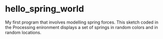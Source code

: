 # hello_spring_world
My first program that involves modelling spring forces. This sketch coded in the Processing enironment displays a set of springs in random colors and in random locations.
